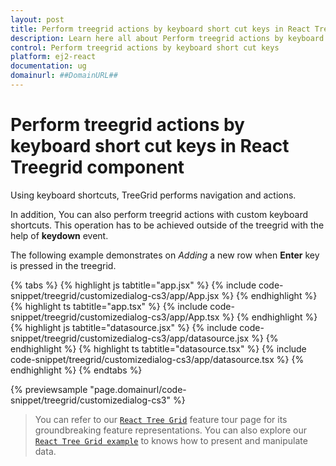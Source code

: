 ```yaml
---
layout: post
title: Perform treegrid actions by keyboard short cut keys in React Treegrid component | Syncfusion
description: Learn here all about Perform treegrid actions by keyboard short cut keys in Syncfusion React Treegrid component of Syncfusion Essential JS 2 and more.
control: Perform treegrid actions by keyboard short cut keys 
platform: ej2-react
documentation: ug
domainurl: ##DomainURL##
---
```


# Perform treegrid actions by keyboard short cut keys in React Treegrid component

Using keyboard shortcuts, TreeGrid performs navigation and actions.

In addition, You can also perform treegrid actions with custom keyboard shortcuts. This operation has to be achieved outside of the treegrid with the help of **keydown** event.

The following example demonstrates on *Adding* a new row when **Enter** key is pressed in the treegrid.

{% tabs %}
{% highlight js tabtitle="app.jsx" %}
{% include code-snippet/treegrid/customizedialog-cs3/app/App.jsx %}
{% endhighlight %}
{% highlight ts tabtitle="app.tsx" %}
{% include code-snippet/treegrid/customizedialog-cs3/app/App.tsx %}
{% endhighlight %}
{% highlight js tabtitle="datasource.jsx" %}
{% include code-snippet/treegrid/customizedialog-cs3/app/datasource.jsx %}
{% endhighlight %}
{% highlight ts tabtitle="datasource.tsx" %}
{% include code-snippet/treegrid/customizedialog-cs3/app/datasource.tsx %}
{% endhighlight %}
{% endtabs %}

 {% previewsample "page.domainurl/code-snippet/treegrid/customizedialog-cs3" %}

> You can refer to our [`React Tree Grid`](https://www.syncfusion.com/react-components/react-tree-grid) feature tour page for its groundbreaking feature representations. You can also explore our [`React Tree Grid example`](https://ej2.syncfusion.com/react/demos/#/material/treegrid/treegrid-overview) to knows how to present and manipulate data.